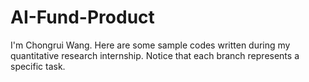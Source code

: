 # AI-Fund-Product
I'm Chongrui Wang.
Here are some sample codes written during my quantitative research internship.
Notice that each branch represents a specific task.
